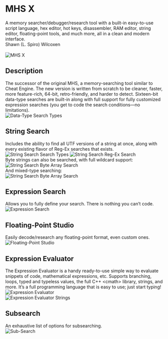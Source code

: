 # MHS X
A memory searcher/debugger/research tool with a built-in easy-to-use script language, hex editor, hot keys, disassembler, RAM editor, string editor, floating-point tools, and much more, all in a clean and modern interface.
<br>Shawn (L. Spiro) Wilcoxen
<br><br>![MHS X](https://i.imgur.com/V6ytGr4.png)

## Description
The successor of the original MHS, a memory-searching tool similar to Cheat Engine.  The new version is written from scratch to be cleaner, faster, more feature-rich, 64-bit, retro-friendly, and harder to detect.  Sixteen-bit data-type searches are built-in along with full support for fully customized expression searches (you get to code the search conditions—no limitations).
<br>![Data-Type Search Types](https://i.imgur.com/ySOzXu0.png)

## String Search
Includes the ability to find all UTF versions of a string at once, along with every existing flavor of Reg-Ex searches that exists.
<br>![String Search Search Types](https://i.imgur.com/aQyJsHr.png)
![String Search Reg-Ex Search](https://i.imgur.com/vRCunWi.png)
<br>Byte strings can also be searched, with full wildcard support:
<br>![String Search Byte Array Search](https://i.imgur.com/ljCBLvh.png)
<br>And mixed-type searching:
<br>![String Search Byte Array Search](https://i.imgur.com/Z2tojKc.png)

## Expression Search
Allows you to fully define your search.  There is nothing you can’t code.
<br>![Expression Search](https://i.imgur.com/8yehDR0.png)

## Floating-Point Studio
Easily decode/research any floating-point format, even custom ones.
<br>![Floating-Point Studio](https://i.imgur.com/rlZ1QSm.png)

## Expression Evaluator
The Expression Evaluator is a handy ready-to-use simple way to evaluate snippets of code, mathematical expressions, etc.  Supports branching, loops, typed and typeless values, the full C++ \<cmath\> library, strings, and more.  It’s a full programming language that is easy to use; just start typing!
<br>![Expression Evaluator](https://i.imgur.com/WLF2Xad.png)
<br>![Expression Evaluator Strings](https://i.imgur.com/yj8thaF.png)

## Subsearch
An exhaustive list of options for subsearching.
<br>![Sub-Search](https://i.imgur.com/lg7PIOp.png)
